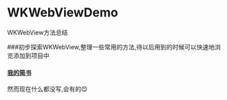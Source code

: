 # WKWebViewDemo
WKWebView方法总结

###初步探索WKWebView,整理一些常用的方法,待以后用到的时候可以快速地浏览添加到项目中

<a href="http://www.jianshu.com/users/eca0c636066c/timeline"><h4 color="ffffff">我的简书</h4></a>
<p>然而现在什么都没写,会有的😊</p>
